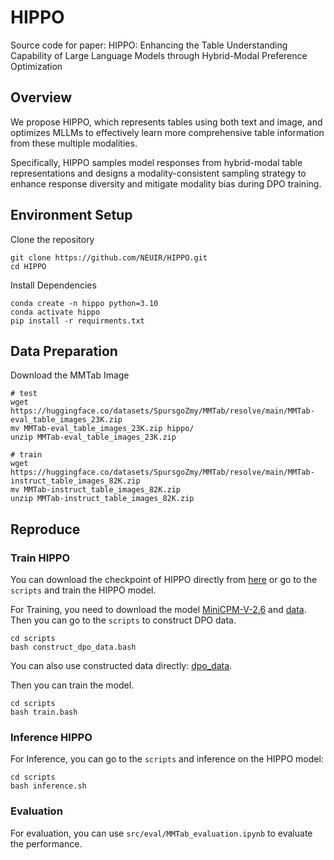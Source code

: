 # HIPPO
Source code for paper: HIPPO: Enhancing the Table Understanding Capability of Large Language Models through Hybrid-Modal Preference Optimization

## Overview
We propose HIPPO, which represents tables using both text and image, and optimizes MLLMs to effectively learn more comprehensive table information from these multiple modalities.

Specifically, HIPPO samples model responses from hybrid-modal table representations and designs a modality-consistent sampling strategy to enhance response diversity and mitigate modality bias during DPO training.
## Environment Setup

Clone the repository

```
git clone https://github.com/NEUIR/HIPPO.git
cd HIPPO
```

Install Dependencies

```
conda create -n hippo python=3.10
conda activate hippo
pip install -r requirments.txt
```

## Data Preparation
Download the MMTab Image
```
# test
wget https://huggingface.co/datasets/SpursgoZmy/MMTab/resolve/main/MMTab-eval_table_images_23K.zip
mv MMTab-eval_table_images_23K.zip hippo/
unzip MMTab-eval_table_images_23K.zip

# train
wget https://huggingface.co/datasets/SpursgoZmy/MMTab/resolve/main/MMTab-instruct_table_images_82K.zip
mv MMTab-instruct_table_images_82K.zip
unzip MMTab-instruct_table_images_82K.zip
```

## Reproduce 

### Train HIPPO
You can download the checkpoint of HIPPO directly from [here](https://huggingface.co/HaolanWang/HIPPO) or go to the ``scripts`` and train the HIPPO model.

For Training, you need to download the model [MiniCPM-V-2.6](https://huggingface.co/openbmb/MiniCPM-V-2_6) and [data](https://drive.google.com/file/d/15H9IRiL2emMQ8mrMthZWQfCTZbBMKtSC/view?usp=sharing). Then you can go to the ``scripts`` to construct DPO data.

```
cd scripts
bash construct_dpo_data.bash
```

You can also use constructed data directly: [dpo_data](https://drive.google.com/file/d/1KrCD9Zrw8-N7KbRYLwvIn7N-3JUTcn5f/view?usp=sharing).

Then you can train the model.

```
cd scripts
bash train.bash
```



### Inference HIPPO

For Inference, you can go to the ``scripts`` and inference on the HIPPO model: 
```
cd scripts
bash inference.sh
```



### Evaluation

For evaluation, you can use ``src/eval/MMTab_evaluation.ipynb`` to evaluate the performance.
